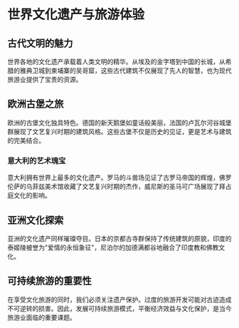 # 世界文化遗产与旅游体验

## 古代文明的魅力

世界各地的文化遗产承载着人类文明的精华。从埃及的金字塔到中国的长城，从希腊的雅典卫城到柬埔寨的吴哥窟，这些古代建筑不仅展现了先人的智慧，也为现代旅游业提供了宝贵的资源。

## 欧洲古堡之旅

欧洲的古堡文化独具特色。德国的新天鹅堡如童话般美丽，法国的卢瓦尔河谷城堡群展现了文艺复兴时期的建筑风格。这些古堡不仅是历史的见证，更是艺术与建筑的完美结合。

### 意大利的艺术瑰宝

意大利拥有世界上最多的文化遗产。罗马的斗兽场见证了古罗马帝国的辉煌，佛罗伦萨的乌菲兹美术馆收藏了文艺复兴时期的杰作，威尼斯的圣马可广场展现了拜占庭文化的影响。

## 亚洲文化探索

亚洲的文化遗产同样璀璨夺目。日本的京都古寺群保持了传统建筑的原貌，印度的泰姬陵被誉为"爱情的永恒象征"，尼泊尔的加德满都谷地融合了印度教和佛教文化。

## 可持续旅游的重要性

在享受文化旅游的同时，我们必须关注遗产保护。过度的旅游开发可能对古迹造成不可逆转的损害。因此，发展可持续旅游模式，平衡经济效益与文化保护，是当今旅游业面临的重要课题。
